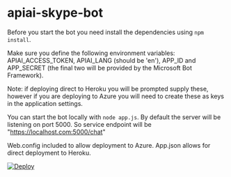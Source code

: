 # apiai-skype-bot

Before you start the bot you need install the dependencies using 
`npm install`.

Make sure you define the following environment variables: APIAI_ACCESS_TOKEN, APIAI_LANG (should be 'en'), APP_ID and APP_SECRET 
(the final two will be provided by the Microsoft Bot Framework).

Note: if deploying direct to Heroku you will be prompted supply these, however 
if you are deploying to Azure you will need to create these as keys in the application settings.

You can start the bot locally with `node app.js`. By default the server will
be listening on port 5000.
So service endpoint will be "https://localhost.com:5000/chat"

Web.config included to allow deployment to Azure. App.json allows for direct deployment to Heroku. 

[![Deploy](https://www.herokucdn.com/deploy/button.svg)](https://heroku.com/deploy)
